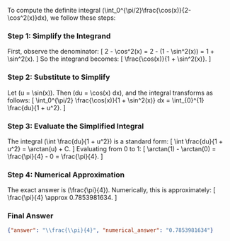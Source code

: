 To compute the definite integral \(\int_0^{\pi/2}\frac{\cos(x)}{2-\cos^2(x)}dx\), we follow these steps:

### Step 1: Simplify the Integrand
First, observe the denominator:
\[
2 - \cos^2(x) = 2 - (1 - \sin^2(x)) = 1 + \sin^2(x).
\]
So the integrand becomes:
\[
\frac{\cos(x)}{1 + \sin^2(x)}.
\]

### Step 2: Substitute to Simplify
Let \(u = \sin(x)\). Then \(du = \cos(x) dx\), and the integral transforms as follows:
\[
\int_0^{\pi/2} \frac{\cos(x)}{1 + \sin^2(x)} dx = \int_{0}^{1} \frac{du}{1 + u^2}.
\]

### Step 3: Evaluate the Simplified Integral
The integral \(\int \frac{du}{1 + u^2}\) is a standard form:
\[
\int \frac{du}{1 + u^2} = \arctan(u) + C.
\]
Evaluating from 0 to 1:
\[
\arctan(1) - \arctan(0) = \frac{\pi}{4} - 0 = \frac{\pi}{4}.
\]

### Step 4: Numerical Approximation
The exact answer is \(\frac{\pi}{4}\). Numerically, this is approximately:
\[
\frac{\pi}{4} \approx 0.7853981634.
\]

### Final Answer
```json
{"answer": "\\frac{\\pi}{4}", "numerical_answer": "0.7853981634"}
```